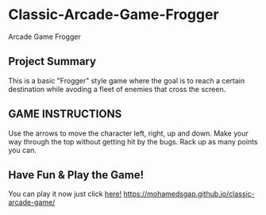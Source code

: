 # Classic-Arcade-Game-Frogger
Arcade Game Frogger

## Project Summary
This is a basic "Frogger" style game where the goal is to reach a certain destination while avoding a fleet of enemies that cross the screen.

## GAME INSTRUCTIONS
Use the arrows to move the character left, right, up and down. Make your way through the top without getting hit by the bugs. Rack up as many points you can.

## Have Fun & Play the Game!

You can play it now just click [here!](https://mohamedsgap.github.io/classic-arcade-game/)
https://mohamedsgap.github.io/classic-arcade-game/

